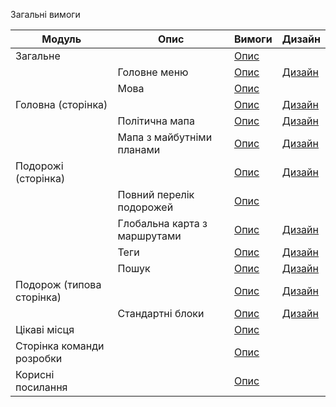 
Загальні вимоги

| Модуль    | Опис         | Вимоги                                    | Дизайн
| ---       | ---          | ---                                       | ---
| Загальне  |              | [Опис](https://github.com/scholokov/long-travel-2/Requirements/Overall/overall.md) 
|           | Головне меню | [Опис](Requirements/Overall/main-menu.md) | [Дизайн](https://www.figma.com/file/mh7iDnG6ec7yiC0SCGad7L/Long-Travel?node-id=0-1&t=7E9eu3VPTfTaBhg2-0)
| | Мова | [Опис](https://github.com/scholokov/long-travel-2/wiki/1.2-%D0%9C%D0%BE%D0%B2%D0%B0) 
| Головна (сторінка) | | [Опис](https://github.com/scholokov/long-travel-2/wiki/2.-%D0%93%D0%BE%D0%BB%D0%BE%D0%B2%D0%BD%D0%B0) | [Дизайн](https://www.figma.com/file/mh7iDnG6ec7yiC0SCGad7L/Long-Travel?node-id=0-1&t=7E9eu3VPTfTaBhg2-0)
|| Політична мапа | [Опис](https://github.com/scholokov/long-travel-2/wiki/2.1-%D0%93%D0%BE%D0%BB%D0%BE%D0%B2%D0%BD%D0%B0.-%D0%9F%D0%BE%D0%BB%D1%96%D1%82%D0%B8%D1%87%D0%BD%D0%B0-%D0%BC%D0%B0%D0%BF%D0%B0) | [Дизайн](https://www.figma.com/file/mh7iDnG6ec7yiC0SCGad7L/Long-Travel?node-id=0-1&t=7E9eu3VPTfTaBhg2-0)
|| Мапа з майбутніми планами | [Опис](https://github.com/scholokov/long-travel-2/wiki/2.2-%D0%93%D0%BE%D0%BB%D0%BE%D0%B2%D0%BD%D0%B0.-%D0%9C%D0%B0%D0%BF%D0%B0-%D0%B7-%D0%BC%D0%B0%D0%B9%D0%B1%D1%83%D1%82%D0%BD%D1%96%D0%BC%D0%B8-%D0%BF%D0%BB%D0%B0%D0%BD%D0%B0%D0%BC%D0%B8) | [Дизайн](https://www.figma.com/file/mh7iDnG6ec7yiC0SCGad7L/Long-Travel?node-id=0-1&t=7E9eu3VPTfTaBhg2-0) 
| Подорожі (сторінка) | | [Опис](https://github.com/scholokov/long-travel-2/wiki/4.-%D0%9F%D0%BE%D0%B4%D0%BE%D1%80%D0%BE%D0%B6) | [Дизайн](https://www.figma.com/file/mh7iDnG6ec7yiC0SCGad7L/Long-Travel?node-id=3131-33&t=7E9eu3VPTfTaBhg2-0) 
|| Повний перелік подорожей | [Опис](https://github.com/scholokov/long-travel-2/wiki/3.1-%D0%9F%D0%BE%D0%B4%D0%BE%D1%80%D0%BE%D0%B6%D1%96.-%D0%9F%D0%B5%D1%80%D0%B5%D0%BB%D1%96%D0%BA) 
|| Глобальна карта з маршрутами | [Опис](https://github.com/scholokov/long-travel-2/wiki/3.2-%D0%9F%D0%BE%D0%B4%D0%BE%D1%80%D0%BE%D0%B6%D1%96.-%D0%93%D0%BB%D0%BE%D0%B1%D0%B0%D0%BB%D1%8C%D0%BD%D0%B0-%D0%BA%D0%B0%D1%80%D1%82%D0%B0-%D0%B7-%D0%BC%D0%B0%D1%80%D1%88%D1%80%D1%83%D1%82%D0%B0%D0%BC%D0%B8) | [Дизайн](https://www.figma.com/file/mh7iDnG6ec7yiC0SCGad7L/Long-Travel?node-id=3131-33&t=7E9eu3VPTfTaBhg2-0) 
|| Теги | [Опис](https://github.com/scholokov/long-travel-2/wiki/3.3-%D0%9F%D0%BE%D0%B4%D0%BE%D1%80%D0%BE%D0%B6%D1%96.-%D0%A2%D0%B5%D0%B3%D0%B8) | [Дизайн](https://www.figma.com/file/mh7iDnG6ec7yiC0SCGad7L/Long-Travel?node-id=1957-37&t=7E9eu3VPTfTaBhg2-0) 
|| Пошук | [Опис](https://github.com/scholokov/long-travel-2/wiki/3.4-%D0%9F%D0%BE%D0%B4%D0%BE%D1%80%D0%BE%D0%B6%D1%96.--%D0%9F%D0%BE%D1%88%D1%83%D0%BA) | [Дизайн](https://www.figma.com/file/mh7iDnG6ec7yiC0SCGad7L/Long-Travel?node-id=1957-37&t=7E9eu3VPTfTaBhg2-0) 
| Подорож (типова сторінка)| | [Опис](https://github.com/scholokov/long-travel-2/wiki/4.-%D0%9F%D0%BE%D0%B4%D0%BE%D1%80%D0%BE%D0%B6) | [Дизайн](https://www.figma.com/file/mh7iDnG6ec7yiC0SCGad7L/Long-Travel?node-id=986-6&t=7E9eu3VPTfTaBhg2-0) 
|| Стандартні блоки | [Опис](https://github.com/scholokov/long-travel-2/wiki/4.3-%D0%9F%D0%BE%D0%B4%D0%BE%D1%80%D0%BE%D0%B6.-%D0%A1%D1%82%D0%B0%D0%BD%D0%B4%D0%B0%D1%80%D1%82%D0%BD%D1%96-%D0%B1%D0%BB%D0%BE%D0%BA%D0%B8) | [Дизайн](https://www.figma.com/file/mh7iDnG6ec7yiC0SCGad7L/Long-Travel?node-id=986-6&t=7E9eu3VPTfTaBhg2-0) 
| Цікаві місця || [Опис](https://github.com/scholokov/long-travel-2/wiki/5.-%D0%A6%D1%96%D0%BA%D0%B0%D0%B2%D1%96-%D0%BC%D1%96%D1%81%D1%86%D1%8F)
| Сторінка команди розробки || [Опис](https://github.com/scholokov/long-travel-2/wiki/6.-%D0%A1%D1%82%D0%BE%D1%80%D1%96%D0%BD%D0%BA%D0%B0-%D0%BA%D0%BE%D0%BC%D0%B0%D0%BD%D0%B4%D0%B8-%D1%80%D0%BE%D0%B7%D1%80%D0%BE%D0%B1%D0%BA%D0%B8)
| Корисні посилання || [Опис](https://github.com/scholokov/long-travel-2/wiki/7.-%D0%9A%D0%BE%D1%80%D0%B8%D1%81%D0%BD%D1%96-%D0%BF%D0%BE%D1%81%D0%B8%D0%BB%D0%B0%D0%BD%D0%BD%D1%8F)

